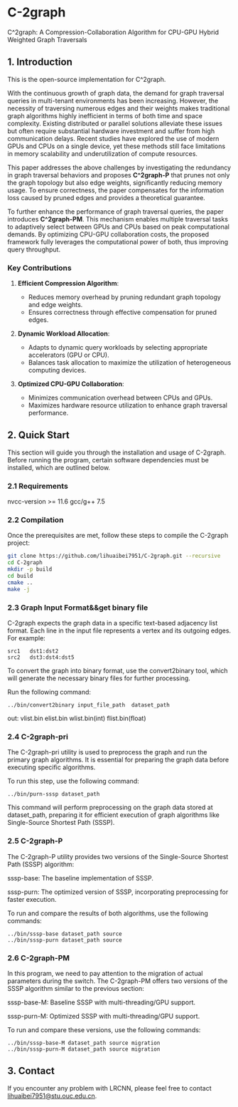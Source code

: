 # C-2graph
C^2graph: A Compression-Collaboration Algorithm for CPU-GPU Hybrid Weighted Graph Traversals

## 1. Introduction
This is the open-source implementation for C^2graph.

With the continuous growth of graph data, the demand for graph traversal queries in multi-tenant environments has been increasing. However, the necessity of traversing numerous edges and their weights makes traditional graph algorithms highly inefficient in terms of both time and space complexity. Existing distributed or parallel solutions alleviate these issues but often require substantial hardware investment and suffer from high communication delays. Recent studies have explored the use of modern GPUs and CPUs on a single device, yet these methods still face limitations in memory scalability and underutilization of compute resources.

This paper addresses the above challenges by investigating the redundancy in graph traversal behaviors and proposes **C^2graph-P** that prunes not only the graph topology but also edge weights, significantly reducing memory usage. To ensure correctness, the paper compensates for the information loss caused by pruned edges and provides a theoretical guarantee.

To further enhance the performance of graph traversal queries, the paper introduces **C^2graph-PM**. This mechanism enables multiple traversal tasks to adaptively select between GPUs and CPUs based on peak computational demands. By optimizing CPU-GPU collaboration costs, the proposed framework fully leverages the computational power of both, thus improving query throughput.

### **Key Contributions**
1. **Efficient Compression Algorithm**:
   - Reduces memory overhead by pruning redundant graph topology and edge weights.
   - Ensures correctness through effective compensation for pruned edges.

2. **Dynamic Workload Allocation**:
   - Adapts to dynamic query workloads by selecting appropriate accelerators (GPU or CPU).
   - Balances task allocation to maximize the utilization of heterogeneous computing devices.

3. **Optimized CPU-GPU Collaboration**:
   - Minimizes communication overhead between CPUs and GPUs.
   - Maximizes hardware resource utilization to enhance graph traversal performance.


## 2. Quick Start

This section will guide you through the installation and usage of C-2graph. Before running the program, certain software dependencies must be installed, which are outlined below.
### 2.1 Requirements
nvcc-version >= 11.6
gcc/g++ 7.5
### 2.2 Compilation
Once the prerequisites are met, follow these steps to compile the C-2graph project:
```bash
git clone https://github.com/lihuaibei7951/C-2graph.git --recursive
cd C-2graph
mkdir -p build
cd build
cmake ..
make -j
```
### 2.3 Graph Input Format&&get binary file
C-2graph expects the graph data in a specific text-based adjacency list format. 
Each line in the input file represents a vertex and its outgoing edges. For example:
```
src1   dst1:dst2
src2   dst3:dst4:dst5
```
To convert the graph into binary format, use the convert2binary tool, 
which will generate the necessary binary files for further processing.

Run the following command:
```
../bin/convert2binary input_file_path  dataset_path

```
out: vlist.bin  elist.bin wlist.bin(int) flist.bin(float)
### 2.4 C-2graph-pri
The C-2graph-pri utility is used to preprocess the graph and run the primary graph algorithms. 
It is essential for preparing the graph data before executing specific algorithms.

To run this step, use the following command:
```
../bin/purn-sssp dataset_path

```
This command will perform preprocessing on the graph data stored at dataset_path, 
preparing it for efficient execution of graph algorithms like Single-Source Shortest Path (SSSP).
### 2.5 C-2graph-P
The C-2graph-P utility provides two versions of the Single-Source Shortest Path (SSSP) algorithm:

sssp-base: The baseline implementation of SSSP.

sssp-purn: The optimized version of SSSP, incorporating preprocessing for faster execution.

To run and compare the results of both algorithms, use the following commands:
```
../bin/sssp-base dataset_path source
../bin/sssp-purn dataset_path source
```
### 2.6 C-2graph-PM
In this program, we need to pay attention to the migration of actual parameters during the switch.
The C-2graph-PM offers two versions of the SSSP algorithm similar to the previous section:

sssp-base-M: Baseline SSSP with multi-threading/GPU support.

sssp-purn-M: Optimized SSSP with multi-threading/GPU support.

To run and compare these versions, use the following commands:

```
../bin/sssp-base-M dataset_path source migration
../bin/sssp-purn-M dataset_path source migration
```
## 3. Contact  
If you encounter any problem with LRCNN, please feel free to contact lihuaibei7951@stu.ouc.edu.cn.

